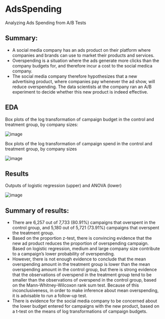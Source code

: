 # AdsSpending
Analyzing Ads Spending from A/B Tests

## Summary:
* A social media company has an ads product on their platform where companies and brands can use to market their products and services.
*	Overspending is a situation where the ads generate more clicks than the company budgets for, and therefore incur a cost to the social medica company. 
*	The social media company therefore hypothesizes that a new advertising product, where companies pay whenever the ad show, will reduce overspending. The data scientists at the company ran an A/B experiment to decide whether this new product is indeed effective.

## EDA

Box plots of the log transformation of campaign budget in the control and treatment group, by company sizes:

![image](https://user-images.githubusercontent.com/25354173/140620846-6f988a50-9be8-467f-8fea-1effd9fac99e.png)

Box plots of the log transformation of campaign spend in the control and treatment group, by company sizes

![image](https://user-images.githubusercontent.com/25354173/140620870-c5850b74-1890-4c39-8014-aabc5fab3bbd.png)

## Results

Outputs of logistic regression (upper) and ANOVA (lower)

![image](https://user-images.githubusercontent.com/25354173/140620881-83fb7fb4-8616-430f-aba7-21885fe41e4d.png)


## Summary of results: 
* There are 6,257 out of 7,733 (80.91%) campaigns that overspent in the control group, and 5,180 out of 5,721 (73.91%) campaigns that overspent the treatment group.
*	Based on the proportion z-test, there is convincing evidence that the new ad product reduces the proportion of overspending campaign. Based on logistic regression, medium and large company size contribute to a campaign’s lower probability of overspending. 
*	However, there is not enough evidence to conclude that the mean overspending amount in the treatment group is lower than the mean overspending amount in the control group, but there is strong evidence that the observations of overspend in the treatment group tend to be smaller than the observations of overspend in the control group, based on the Mann-Whitney-Wilcoxon rank sum test. Because of this inconclusiveness, in order to make inference about mean overspending, it is advisable to run a follow-up test.
*	There is evidence for the social media company to be concerned about the lower budget entered for campaigns with the new product, based on a t-test on the means of log transformations of campaign budgets.
